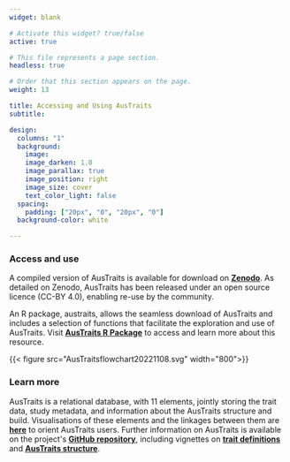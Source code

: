 ```yaml
---
widget: blank

# Activate this widget? true/false
active: true

# This file represents a page section.
headless: true

# Order that this section appears on the page.
weight: 13

title: Accessing and Using AusTraits
subtitle:

design:
  columns: "1"
  background:
    image:
    image_darken: 1.0
    image_parallax: true
    image_position: right
    image_size: cover
    text_color_light: false
  spacing:
    padding: ["20px", "0", "20px", "0"]
  background-color: white

---
```

### Access and use

A compiled version of AusTraits is available for download on <ins>**[Zenodo](https://doi.org/10.5281/zenodo.3568417)**</ins>. As detailed on Zenodo, AusTraits has been released under an open source licence (CC-BY 4.0), enabling re-use by the community.

An R package, austraits, allows the seamless download of AusTraits and includes a selection of functions that facilitate the exploration and use of AusTraits. Visit <ins>**[AusTraits R Package](https://traitecoevo.github.io/austraits/)**</ins> to access and learn more about this resource.

{{< figure src="AusTraitsflowchart20221108.svg" width="800">}}


### Learn more
AusTraits is a relational database, with 11 elements, jointly storing the trait data, study metadata, and information about the AusTraits structure and build. Visualisations of these elements and the linkages between them are <ins>**[here](database/)**</ins> to orient AusTraits users. Further information on AusTraits is available on the project's <ins>**[GitHub repository](http://traitecoevo.github.io/austraits.build/index.html)**</ins>, including vignettes on <ins>**[trait definitions](http://traitecoevo.github.io/austraits.build/articles/Trait_definitions.html)**</ins> and <ins>**[AusTraits structure](http://traitecoevo.github.io/austraits.build/articles/austraits_database_structure.html)**</ins>.
